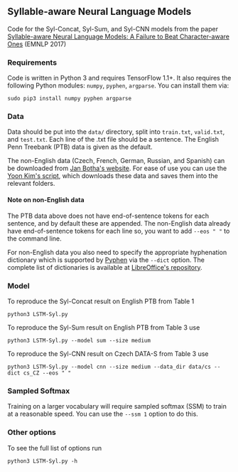 ## Syllable-aware Neural Language Models
Code for the Syl-Concat, Syl-Sum, and Syl-CNN models from the paper [Syllable-aware Neural Language Models: A Failure to Beat Character-aware Ones](https://arxiv.org/abs/1707.06480) (EMNLP 2017)

### Requirements
Code is written in Python 3 and requires TensorFlow 1.1+. It also requires the following Python modules: `numpy`, `pyphen`, `argparse`. You can install them via:
```
sudo pip3 install numpy pyphen argparse
```

### Data
Data should be put into the `data/` directory, split into `train.txt`, `valid.txt`, and `test.txt`. Each line of the .txt file should be a sentence. The English Penn Treebank (PTB) data is given as the default.

The non-English data (Czech, French, German, Russian, and Spanish) can be downloaded from [Jan Botha's website](https://bothameister.github.io). For ease of use you can use the [Yoon Kim's script](https://github.com/yoonkim/lstm-char-cnn/blob/master/get_data.sh), which downloads these data and saves them into the relevant folders.

#### Note on non-English data
The PTB data above does not have end-of-sentence tokens for each sentence, and by default these are
appended. The non-English data already have end-of-sentence tokens for each line so, you want to add
`--eos " "` to the command line. 

For non-English data you also need to specify the appropriate hyphenation dictionary which is supported by [Pyphen](http://pyphen.org) via the `--dict` option. The complete list of dictionaries is available at [LibreOffice's repository](https://cgit.freedesktop.org/libreoffice/dictionaries/tree/).

### Model
To reproduce the Syl-Concat result on English PTB from Table 1
```
python3 LSTM-Syl.py
```
To reproduce the Syl-Sum result on English PTB from Table 3 use
```
python3 LSTM-Syl.py --model sum --size medium
```
To reproduce the Syl-CNN result on Czech DATA-S from Table 3 use
```
python3 LSTM-Syl.py --model cnn --size medium --data_dir data/cs --dict cs_CZ --eos " "
```

### Sampled Softmax
Training on a larger vocabulary will require sampled softmax (SSM) to train at a reasonable speed. You can use the `--ssm 1` option to do this.

### Other options
To see the full list of options run
```
python3 LSTM-Syl.py -h
```

